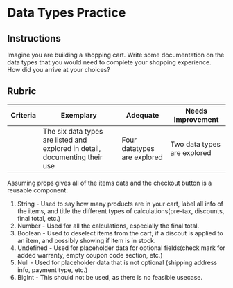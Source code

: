 # Data Types Practice

## Instructions

Imagine you are building a shopping cart. Write some documentation on the data types that you would need to complete your shopping experience. How did you arrive at your choices?

## Rubric

Criteria | Exemplary | Adequate | Needs Improvement
--- | --- | --- | -- |
||The six data types are listed and explored in detail, documenting their use|Four datatypes are explored|Two data types are explored|

Assuming props gives all of the items data and the checkout button is a reusable component:
1. String - Used to say how many products are in your cart, label all info of the items, and title the different types of calculations(pre-tax, discounts, final total, etc.)
2. Number - Used for all the calculations, especially the final total.
3. Boolean - Used to deselect items from the cart, if a discout is applied to an item, and possibly showing if item is in stock.
4. Undefined - Used for placeholder data for optional fields(check mark for added warranty, empty coupon code section, etc.)
5. Null - Used for placeholder data that is not optional (shipping address info, payment type, etc.)
6. BigInt - This should not be used, as there is no feasible usecase.